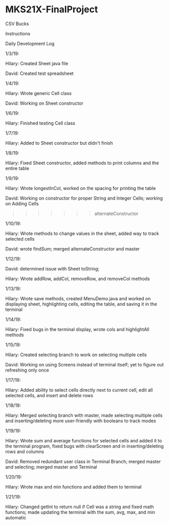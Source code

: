 # MKS21X-FinalProject
CSV Bucks

Instructions

Daily Development Log

1/3/19:

Hilary: Created Sheet java file

David: Created test spreadsheet

1/4/19:

Hilary: Wrote generic Cell class

David: Working on Sheet constructor

1/6/19:

Hilary: Finished testing Cell class

1/7/19:

Hilary: Added to Sheet constructor but didn't finish

1/8/19:

Hilary: Fixed Sheet constructor, added methods to print columns and the entire table

1/9/19:

Hilary: Wrote longestInCol, worked on the spacing for printing the table

David: Working on constructor for proper String and Integer Cells; working on Adding Cells
>>>>>>> alternateConstructor

1/10/19:

Hilary: Wrote methods to change values in the sheet, added way to track selected cells

David: wrote findSum; merged alternateConstructor and master

1/12/19:

David: determined issue with Sheet toString;

Hilary: Wrote addRow, addCol, removeRow, and removeCol methods

1/13/19:

Hilary: Wrote save methods, created MenuDemo.java and worked on displaying sheet, highlighting cells, editing the table, and saving it in the terminal

1/14/19:

Hilary: Fixed bugs in the terminal display, wrote cols and highlightAll methods

1/15/19:

Hilary: Created selecting branch to work on selecting multiple cells

David: Working on using Screens instead of terminal itself; yet to figure out refreshing only once

1/17/19:

Hilary: Added ability to select cells directly next to current cell, edit all selected cells, and insert and delete rows

1/18/19:

Hilary: Merged selecting branch with master, made selecting multiple cells and inserting/deleting more user-friendly with booleans to track modes

1/19/19:

Hilary: Wrote sum and average functions for selected cells and added it to the terminal program, fixed bugs with clearScreen and in inserting/deleting rows and columns

David: Removed redundant user class in Terminal Branch; merged master and selecting; merged master and Terminal

1/20/19:

Hilary: Wrote max and min functions and added them to terminal

1/21/19:

Hilary: Changed getInt to return null if Cell was a string and fixed math functions; made updating the terminal with the sum, avg, max, and min automatic

